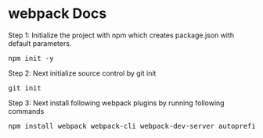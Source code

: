 # webpack Docs

Step 1:
Initialize the project with npm which creates package.json with default parameters.
<pre>
npm init -y
</pre>

Step 2:
Next initialize source control by git init
<pre>
git init
</pre>

Step 3:
Next install following webpack plugins by running following commands
<pre>
npm install webpack webpack-cli webpack-dev-server autoprefixer css-loader html-webpack-plugin mini-css-extract-plugin node-sass postcss-loader precss sass-loader style-loader --save-dev
</pre>

